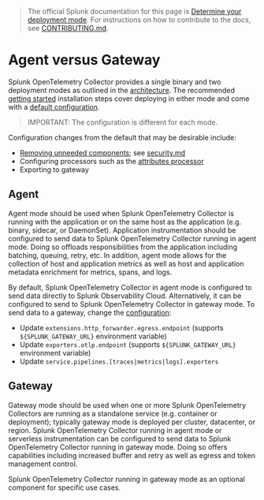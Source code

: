 > The official Splunk documentation for this page is [Determine your deployment mode](https://docs.splunk.com/Observability/gdi/opentelemetry/deployment-modes.html). For instructions on how to contribute to the docs, see [CONTRIBUTING.md](../CONTRIBUTING#documentation.md).

# Agent versus Gateway

Splunk OpenTelemetry Collector provides a single binary and two deployment
modes as outlined in the [architecture](architecture.md). The recommended
[getting started](https://github.com/signalfx/splunk-otel-collector#getting-started) installation steps cover deploying in
either mode and come with a [default
configuration](https://github.com/signalfx/splunk-otel-collector/tree/main/cmd/otelcol/config/collector).

> IMPORTANT: The configuration is different for each mode.

Configuration changes from the default that may be desirable include:

- [Removing unneeded
  components](https://github.com/signalfx/splunk-otel-collector/blob/main/cmd/otelcol/config/collector/agent_config.yaml#L123);
  see
  [security.md](https://github.com/signalfx/splunk-otel-collector/blob/main/docs/security.md)
- Configuring processors such as the [attributes
  processor](https://github.com/open-telemetry/opentelemetry-collector-contrib/tree/main/processor/attributesprocessor)
- Exporting to gateway

## Agent

Agent mode should be used when Splunk OpenTelemetry Collector is running with
the application or on the same host as the application (e.g. binary, sidecar,
or DaemonSet). Application instrumentation should be configured to send data to
Splunk OpenTelemetry Collector running in agent mode. Doing so offloads
responsibilities from the application including batching, queuing, retry, etc.
In addition, agent mode allows for the collection of host and application
metrics as well as host and application metadata enrichment for metrics, spans,
and logs.

By default, Splunk OpenTelemetry Collector in agent mode is configured to send data
directly to Splunk Observability Cloud. Alternatively, it can be configured to
send to Splunk OpenTelemetry Collector in gateway mode. To send data to a
gateway, change the
[configuration](https://github.com/signalfx/splunk-otel-collector/blob/main/cmd/otelcol/config/collector/agent_config.yaml):

- Update `extensions.http_forwarder.egress.endpoint` (supports `${SPLUNK_GATEWAY_URL}` environment variable)
- Update `exporters.otlp.endpoint` (supports `${SPLUNK_GATEWAY_URL}` environment variable)
- Update `service.pipelines.[traces|metrics|logs].exporters`

## Gateway

Gateway mode should be used when one or more Splunk OpenTelemetry Collectors
are running as a standalone service (e.g. container or deployment); typically
gateway mode is deployed per cluster, datacenter, or region. Splunk
OpenTelemetry Collector running in agent mode or serverless instrumentation can
be configured to send data to Splunk OpenTelemetry Collector running in gateway
mode. Doing so offers capabilities including increased buffer and retry as well
as egress and token management control.

Splunk OpenTelemetry Collector running in gateway mode as an optional component
for specific use cases.
